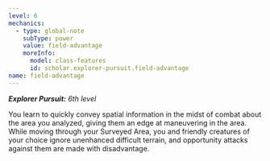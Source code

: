 ```yaml
---
level: 6
mechanics:
  - type: global-note
    subType: power
    value: field-advantage
    moreInfo:
      model: class-features
      id: scholar.explorer-pursuit.field-advantage
name: field-advantage
---
```

_**Explorer Pursuit:** 6th level_
You learn to quickly convey spatial information in the midst of combat about the area you analyzed, giving them an edge at maneuvering in the area. While moving through your Surveyed Area, you and friendly creatures of your choice ignore unenhanced difficult terrain, and opportunity attacks against them are made with disadvantage.